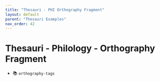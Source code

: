 ```yaml
---
title: "Thesauri - PHI Orthography Fragment"
layout: default
parent: "Thesauri Examples"
nav_order: 42
---
```


# Thesauri - Philology - Orthography Fragment

- 📚 `orthography-tags`
